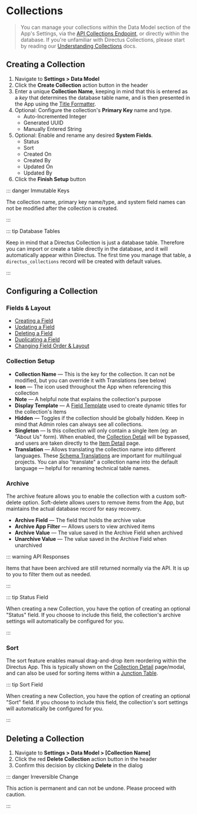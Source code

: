 # Collections

> You can manage your collections within the Data Model section of the App's Settings, via the
> [API Collections Endpoint](/reference/api/collections), or directly within the database. If you're unfamiliar with
> Directus Collections, please start by reading our [Understanding Collections](/concepts/platform-overview#collections)
> docs.

## Creating a Collection

1. Navigate to **Settings > Data Model**
2. Click the **Create Collection** action button in the header
3. Enter a unique **Collection Name**, keeping in mind that this is entered as a _key_ that determines the database
   table name, and is then presented in the App using the
   [Title Formatter](/reference/internal-helpers#title-formatter).
4. Optional: Configure the collection's **Primary Key** name and type.
   - Auto-Incremented Integer
   - Generated UUID
   - Manually Entered String
5. Optional: Enable and rename any desired **System Fields**.
   - Status
   - Sort
   - Created On
   - Created By
   - Updated On
   - Updated By
6. Click the **Finish Setup** button

::: danger Immutable Keys

The collection name, primary key name/type, and system field names can not be modified after the collection is created.

:::

::: tip Database Tables

Keep in mind that a Directus Collection is just a database table. Therefore you can import or create a table directly in
the database, and it will automatically appear within Directus. The first time you manage that table, a
`directus_collections` record will be created with default values.

:::

## Configuring a Collection

### Fields & Layout

- [Creating a Field](/guides/fields#creating-a-field)
- [Updating a Field](/guides/fields#updating-a-field)
- [Deleting a Field](/guides/fields#deleting-a-field)
- [Duplicating a Field](/guides/fields#duplicating-a-field)
- [Changing Field Order & Layout](/guides/fields#adjusting-field-layout)

### Collection Setup

- **Collection Name** — This is the key for the collection. It can not be modified, but you can override it with
  Translations (see below)
- **Icon** — The icon used throughout the App when referencing this collection
- **Note** — A helpful note that explains the collection's purpose
- **Display Template** — A [Field Template](#) used to create dynamic titles for the collection's items
- **Hidden** — Toggles if the collection should be globally hidden. Keep in mind that Admin roles can always see all
  collections.
- **Singleton** — Is this collection will only contain a single item (eg: an "About Us" form). When enabled, the
  [Collection Detail](/concepts/app-overview#collection-detail) will be bypassed, and users are taken directly to the
  [Item Detail](/concepts/app-overview#item-detail) page.
- **Translation** — Allows translating the collection name into different languages. These
  [Schema Translations](/concepts/internationalization#schema-translations) are important for multilingual projects. You
  can also "translate" a collection name into the default language — helpful for renaming technical table names.

### Archive

The archive feature allows you to enable the collection with a custom soft-delete option. Soft-delete allows users to
remove items from the App, but maintains the actual database record for easy recovery.

- **Archive Field** — The field that holds the archive value
- **Archive App Filter** — Allows users to view archived items
- **Archive Value** — The value saved in the Archive Field when archived
- **Unarchive Value** — The value saved in the Archive Field when unarchived

::: warning API Responses

Items that have been archived are still returned normally via the API. It is up to you to filter them out as needed.

:::

::: tip Status Field

When creating a new Collection, you have the option of creating an optional "Status" field. If you choose to include
this field, the collection's archive settings will automatically be configured for you.

:::

### Sort

The sort feature enables manual drag-and-drop item reordering within the Directus App. This is typically shown on the
[Collection Detail](/concepts/app-overview#collection-detail) page/modal, and can also be used for sorting items within
a [Junction Table](#).

::: tip Sort Field

When creating a new Collection, you have the option of creating an optional "Sort" field. If you choose to include this
field, the collection's sort settings will automatically be configured for you.

:::

## Deleting a Collection

1. Navigate to **Settings > Data Model > [Collection Name]**
2. Click the red **Delete Collection** action button in the header
3. Confirm this decision by clicking **Delete** in the dialog

::: danger Irreversible Change

This action is permanent and can not be undone. Please proceed with caution.

:::

